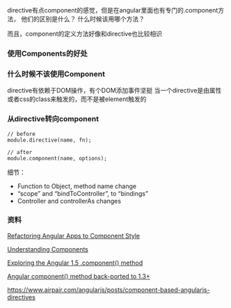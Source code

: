 directive有点component的感觉，但是在angular里面也有专门的.component方法，
他们的区别是什么？
什么时候该用哪个方法？

而且，component的定义方法好像和directive也比较相识

### 使用Components的好处

### 什么时候不该使用Component
directive有依赖于DOM操作，有个DOM添加事件坚挺
当一个directive是由属性或者css的class来触发的，而不是被element触发的

### 从directive转向component
```
// before
module.directive(name, fn);

// after
module.component(name, options);
```

细节：
* Function to Object, method name change
* “scope” and “bindToController”, to “bindings”
* Controller and controllerAs changes


### 资料
[Refactoring Angular Apps to Component Style](http://teropa.info/blog/2015/10/18/refactoring-angular-apps-to-components.html)

[Understanding Components](https://docs.angularjs.org/guide/component)

[Exploring the Angular 1.5 .component() method](https://toddmotto.com/exploring-the-angular-1-5-component-method/)

[Angular component() method back-ported to 1.3+](https://toddmotto.com/angular-component-method-back-ported-to-1.3/)

https://www.airpair.com/angularjs/posts/component-based-angularjs-directives